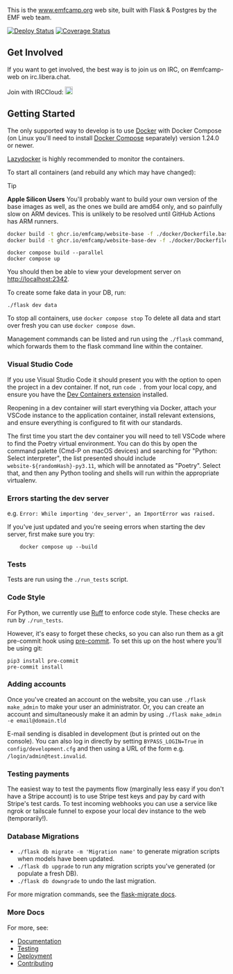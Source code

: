 This is the www.emfcamp.org web site, built with Flask & Postgres by the
EMF web team.

[![Deploy Status](https://github.com/emfcamp/Website/workflows/Deploy/badge.svg)](https://github.com/emfcamp/Website/actions?query=workflow%3ADeploy)
[![Coverage Status](https://coveralls.io/repos/github/emfcamp/Website/badge.svg?branch=main)](https://coveralls.io/github/emfcamp/Website?branch=main)

## Get Involved

If you want to get involved, the best way is to join us on IRC, on #emfcamp-web on irc.libera.chat.

Join with IRCCloud: <a href="https://www.irccloud.com/invite?channel=%23emfcamp-web&amp;hostname=irc.libera.chat&amp;port=6697&amp;ssl=1" target="_blank"><img src="https://www.irccloud.com/invite-svg?channel=%23emfcamp-web&amp;hostname=irc.libera.chat&amp;port=6697&amp;ssl=1" height="18"></a>

## Getting Started

The only supported way to develop is to use [Docker](https://docker.com/) with Docker Compose (on Linux you'll need to install [Docker Compose](https://docs.docker.com/compose/install/) separately) version 1.24.0 or newer.

[Lazydocker](https://github.com/jesseduffield/lazydocker) is highly recommended
to monitor the containers.

To start all containers (and rebuild any which may have changed):

> [!TIP]
> **Apple Silicon Users**
> You'll probably want to build your own version of the base images as well, as
> the ones we build are amd64 only, and so painfully slow on ARM devices. This
> is unlikely to be resolved until GitHub Actions has ARM runners.
>
> ```sh
> docker build -t ghcr.io/emfcamp/website-base -f ./docker/Dockerfile.base .
> docker build -t ghcr.io/emfcamp/website-base-dev -f ./docker/Dockerfile.base-dev .
> ```

```
docker compose build --parallel
docker compose up
```

You should then be able to view your development server on [http://localhost:2342](http://localhost:2342).

To create some fake data in your DB, run:

```
./flask dev data
```

To stop all containers, use `docker compose stop`
To delete all data and start over fresh you can use `docker compose down`.

Management commands can be listed and run using the `./flask` command, which
forwards them to the flask command line within the container.

### Visual Studio Code

If you use Visual Studio Code it should present you with the option to open the
project in a dev container. If not, run `code .` from your local copy, and ensure
you have the [Dev Containers extension](https://marketplace.visualstudio.com/items?itemName=ms-vscode-remote.remote-containers) installed.

Reopening in a dev container will start everything via Docker, attach
your VSCode instance to the application container, install relevant extensions,
and ensure everything is configured to fit with our standards.

The first time you start the dev container you will need to tell VSCode where to
find the Poetry virtual environment. You can do this by open the command palette
(Cmd-P on macOS devices) and searching for "Python: Select interpreter", the list
presented should include `website-${randomHash}-py3.11`, which will be annotated
as "Poetry". Select that, and then any Python tooling and shells will run within
the appropriate virtualenv.

### Errors starting the dev server

e.g. `Error: While importing 'dev_server', an ImportError was raised.`

If you've just updated and you're seeing errors when starting the dev server, first make sure you
try:

        docker compose up --build

### Tests

Tests are run using the `./run_tests` script.

### Code Style

For Python, we currently use [Ruff](https://docs.astral.sh/ruff/) to enforce code style. These checks
are run by `./run_tests`.

However, it's easy to forget these checks, so you can also run them as a git
pre-commit hook using [pre-commit](https://pre-commit.com/). To set this up on
the host where you'll be using git:

```
pip3 install pre-commit
pre-commit install
```

### Adding accounts

Once you've created an account on the website, you can use `./flask make_admin` to make your user an administrator.
Or, you can create an account and simultaneously make it an admin by using `./flask make_admin -e email@domain.tld`

E-mail sending is disabled in development (but is printed out on the console). You can also log in directly by setting `BYPASS_LOGIN=True` in `config/development.cfg` and then using a URL of the form e.g. `/login/admin@test.invalid`.

### Testing payments

The easiest way to test the payments flow (marginally less easy if you don't have a Stripe account) is to use Stripe test keys and pay by card with Stripe's test cards. To test incoming webhooks you can use a service like ngrok or tailscale funnel to expose your local dev instance to the web (temporarily!).

### Database Migrations

- `./flask db migrate -m 'Migration name'` to generate migration scripts when models have been updated.
- `./flask db upgrade` to run any migration scripts you've generated (or populate a fresh DB).
- `./flask db downgrade` to undo the last migration.

For more migration commands, see the [flask-migrate docs](https://flask-migrate.readthedocs.io/en/latest/).

### More Docs

For more, see:

- [Documentation](docs/documentation.md)
- [Testing](docs/testing.md)
- [Deployment](docs/deployment.md)
- [Contributing](.github/CONTRIBUTING.md)
